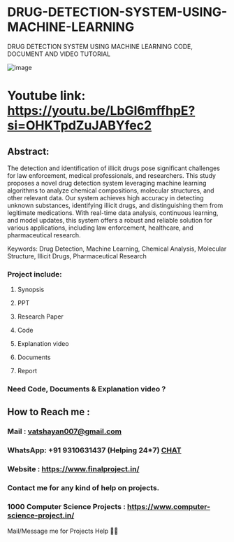 # DRUG-DETECTION-SYSTEM-USING-MACHINE-LEARNING

DRUG DETECTION SYSTEM USING MACHINE LEARNING CODE, DOCUMENT AND VIDEO TUTORIAL

![image](https://github.com/user-attachments/assets/9ca0530a-f032-4010-b0dc-63c2708ff96f)

# Youtube link: https://youtu.be/LbGl6mffhpE?si=OHKTpdZuJABYfec2

## Abstract: 
The detection and identification of illicit drugs pose significant challenges for law enforcement, medical professionals, and researchers. This study proposes a novel drug detection system leveraging machine learning algorithms to analyze chemical compositions, molecular structures, and other relevant data. Our system achieves high accuracy in detecting unknown substances, identifying illicit drugs, and distinguishing them from legitimate medications. With real-time data analysis, continuous learning, and model updates, this system offers a robust and reliable solution for various applications, including law enforcement, healthcare, and pharmaceutical research.

Keywords: Drug Detection, Machine Learning, Chemical Analysis, Molecular Structure, Illicit Drugs, Pharmaceutical Research

### Project include: 

1. Synopsis

2. PPT

3. Research Paper


4. Code

5. Explanation video

6. Documents

7. Report


### Need Code, Documents & Explanation video ? 

## How to Reach me :

### Mail : vatshayan007@gmail.com 

### WhatsApp: +91 9310631437 (Helping 24*7) **[CHAT](https://wa.me/message/CHWN2AHCPMAZK1)** 

### Website : https://www.finalproject.in/

### Contact me for any kind of help on projects.
### 1000 Computer Science Projects : https://www.computer-science-project.in/


Mail/Message me for Projects Help 🙏🏻
